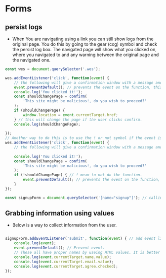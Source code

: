 # Forms

## persist logs
- When You are navigating using a link you can still show logs from the original page. You do this by going to the gear (cog) symbol and check the persist log box. The navigated page will show what you clicked on, where you navigated to and any warning between the original page and the navigated one.
```js
const wes = document.querySelector('.wes');

wes.addEventListener('click', function(event) {
    // the following will give a confirmation window with a message and requirement for user to confirm or cancel.
    event.preventDefault(); // prevents the event on the function, this case navigating link to the website
    console.log('You clicked it!');
    const shouldChangePage = confirm(
        'This site might be malicious!, do you wish to proceed?'
    );
    if (shouldChangePage) {
        window.location = event.currentTarget.href;
    } // this will change the page if the user clicks confirm.
    console.log(shouldChangePage);
    
});
// Another way to do this is to use the ! or not symbol if the event is prevented.
wes.addEventListener('click', function(event) {
    // the following will give a confirmation window with a message and requirement for user to confirm or cancel.
   
    console.log('You clicked it!');
    const shouldChangePage = confirm(
        'This site might be malicious!, do you wish to proceed?'
    );
    if (!shouldChangePage) { // ! mean to not do the function.
        event.preventDefault(); // prevents the event on the function, this case navigating link to the website
    }
});

const signupForm = document.querySelector('[name="signup"]'); // calling name='signup'

```
## Grabbing information using values
- Below is a way to collect information from the user. 
```js

signupForm.addEventListener('submit', function(event) { // add event listener to signupForm element
    console.log(event);
    event.preventDefault(); // Prevent event.
    // These all have proper names by useing HTML values. It is better to call the names instead of using .querySelector for grabbing certain form information.
    console.log(event.currentTarget.name.value);
    console.log(event.currentTarget.email.value);
    console.log(event.currentTarget.agree.checked);
});